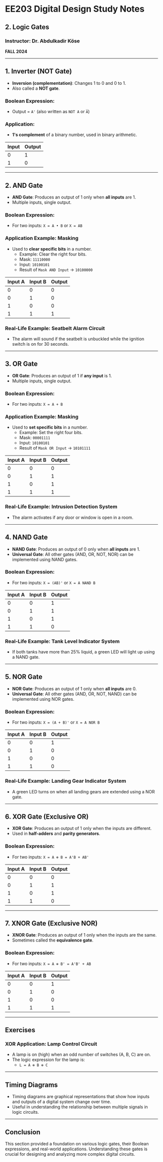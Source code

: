 # EE203 Digital Design Study Notes

## 2. Logic Gates

### Instructor: Dr. Abdulkadir Köse  
**FALL 2024**

---

## 1. Inverter (NOT Gate)

- **Inversion (complementation)**: Changes 1 to 0 and 0 to 1.
- Also called a **NOT gate**.
  
### Boolean Expression:
- Output = `A'` (also written as `NOT A` or `A̅`)

### Application:
- **1's complement** of a binary number, used in binary arithmetic.

| Input | Output |
|-------|--------|
|   0   |    1   |
|   1   |    0   |

---

## 2. AND Gate

- **AND Gate**: Produces an output of 1 only when **all inputs** are 1.
- Multiple inputs, single output.

### Boolean Expression:
- For two inputs: `X = A • B` or `X = AB`
  
### Application Example: **Masking**
- Used to **clear specific bits** in a number.
  - Example: Clear the right four bits.
  - Mask: `11110000`
  - Input: `10100101`
  - Result of `Mask AND Input` → `10100000`

| Input A | Input B | Output |
|---------|---------|--------|
|    0    |    0    |    0   |
|    0    |    1    |    0   |
|    1    |    0    |    0   |
|    1    |    1    |    1   |

### Real-Life Example: **Seatbelt Alarm Circuit**
- The alarm will sound if the seatbelt is unbuckled while the ignition switch is on for 30 seconds.

---

## 3. OR Gate

- **OR Gate**: Produces an output of 1 if **any input** is 1.
- Multiple inputs, single output.

### Boolean Expression:
- For two inputs: `X = A + B`

### Application Example: **Masking**
- Used to **set specific bits** in a number.
  - Example: Set the right four bits.
  - Mask: `00001111`
  - Input: `10100101`
  - Result of `Mask OR Input` → `10101111`

| Input A | Input B | Output |
|---------|---------|--------|
|    0    |    0    |    0   |
|    0    |    1    |    1   |
|    1    |    0    |    1   |
|    1    |    1    |    1   |

### Real-Life Example: **Intrusion Detection System**
- The alarm activates if any door or window is open in a room.

---

## 4. NAND Gate

- **NAND Gate**: Produces an output of 0 only when **all inputs** are 1.
- **Universal Gate**: All other gates (AND, OR, NOT, NOR) can be implemented using NAND gates.

### Boolean Expression:
- For two inputs: `X = (AB)'` or `X = A NAND B`

| Input A | Input B | Output |
|---------|---------|--------|
|    0    |    0    |    1   |
|    0    |    1    |    1   |
|    1    |    0    |    1   |
|    1    |    1    |    0   |

### Real-Life Example: **Tank Level Indicator System**
- If both tanks have more than 25% liquid, a green LED will light up using a NAND gate.

---

## 5. NOR Gate

- **NOR Gate**: Produces an output of 1 only when **all inputs** are 0.
- **Universal Gate**: All other gates (AND, OR, NOT, NAND) can be implemented using NOR gates.

### Boolean Expression:
- For two inputs: `X = (A + B)'` or `X = A NOR B`

| Input A | Input B | Output |
|---------|---------|--------|
|    0    |    0    |    1   |
|    0    |    1    |    0   |
|    1    |    0    |    0   |
|    1    |    1    |    0   |

### Real-Life Example: **Landing Gear Indicator System**
- A green LED turns on when all landing gears are extended using a NOR gate.

---

## 6. XOR Gate (Exclusive OR)

- **XOR Gate**: Produces an output of 1 only when the inputs are different.
- Used in **half-adders** and **parity generators**.

### Boolean Expression:
- For two inputs: `X = A ⊕ B = A'B + AB'`

| Input A | Input B | Output |
|---------|---------|--------|
|    0    |    0    |    0   |
|    0    |    1    |    1   |
|    1    |    0    |    1   |
|    1    |    1    |    0   |

---

## 7. XNOR Gate (Exclusive NOR)

- **XNOR Gate**: Produces an output of 1 only when the inputs are the same.
- Sometimes called the **equivalence gate**.

### Boolean Expression:
- For two inputs: `X = A ⊕ B' = A'B' + AB`

| Input A | Input B | Output |
|---------|---------|--------|
|    0    |    0    |    1   |
|    0    |    1    |    0   |
|    1    |    0    |    0   |
|    1    |    1    |    1   |

---

## Exercises

### XOR Application: Lamp Control Circuit
- A lamp is on (high) when an odd number of switches (A, B, C) are on.
- The logic expression for the lamp is:
  - `L = A ⊕ B ⊕ C`

---

## Timing Diagrams
- Timing diagrams are graphical representations that show how inputs and outputs of a digital system change over time.
- Useful in understanding the relationship between multiple signals in logic circuits.

---

## Conclusion
This section provided a foundation on various logic gates, their Boolean expressions, and real-world applications. Understanding these gates is crucial for designing and analyzing more complex digital circuits.

